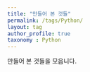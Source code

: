 ```yaml
---
title: "만들어 본 것들"
permalink: /tags/Python/
layout: tag
author_profile: true
taxonomy : Python
---
```


만들어 본 것들을 모읍니다.
